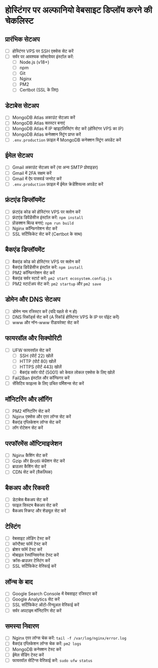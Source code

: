 # होस्टिंगर पर अल्फानियो वेबसाइट डिप्लॉय करने की चेकलिस्ट

## प्रारंभिक सेटअप

- [ ] होस्टिंगर VPS पर SSH एक्सेस सेट करें
- [ ] सर्वर पर आवश्यक सॉफ्टवेयर इंस्टॉल करें:
  - [ ] Node.js (v18+)
  - [ ] npm
  - [ ] Git
  - [ ] Nginx
  - [ ] PM2
  - [ ] Certbot (SSL के लिए)

## डेटाबेस सेटअप

- [ ] MongoDB Atlas अकाउंट सेटअप करें
- [ ] MongoDB Atlas क्लस्टर बनाएं
- [ ] MongoDB Atlas में IP व्हाइटलिस्टिंग सेट करें (होस्टिंगर VPS का IP)
- [ ] MongoDB Atlas कनेक्शन स्ट्रिंग प्राप्त करें
- [ ] `.env.production` फ़ाइल में MongoDB कनेक्शन स्ट्रिंग अपडेट करें

## ईमेल सेटअप

- [ ] Gmail अकाउंट सेटअप करें (या अन्य SMTP प्रोवाइडर)
- [ ] Gmail में 2FA सक्षम करें
- [ ] Gmail में ऐप पासवर्ड जनरेट करें
- [ ] `.env.production` फ़ाइल में ईमेल क्रेडेंशियल्स अपडेट करें

## फ्रंटएंड डिप्लॉयमेंट

- [ ] फ्रंटएंड कोड को होस्टिंगर VPS पर क्लोन करें
- [ ] फ्रंटएंड डिपेंडेंसीज इंस्टॉल करें: `npm install`
- [ ] प्रोडक्शन बिल्ड बनाएं: `npm run build`
- [ ] Nginx कॉन्फिगरेशन सेट करें
- [ ] SSL सर्टिफिकेट सेट करें (Certbot के साथ)

## बैकएंड डिप्लॉयमेंट

- [ ] बैकएंड कोड को होस्टिंगर VPS पर क्लोन करें
- [ ] बैकएंड डिपेंडेंसीज इंस्टॉल करें: `npm install`
- [ ] PM2 कॉन्फिगरेशन सेट करें
- [ ] बैकएंड सर्वर स्टार्ट करें: `pm2 start ecosystem.config.js`
- [ ] PM2 स्टार्टअप सेट करें: `pm2 startup` और `pm2 save`

## डोमेन और DNS सेटअप

- [ ] डोमेन नाम रजिस्टर करें (यदि पहले से न हो)
- [ ] DNS रिकॉर्ड्स सेट करें (A रिकॉर्ड होस्टिंगर VPS के IP पर पॉइंट करें)
- [ ] www और नॉन-www रीडायरेक्ट सेट करें

## फायरवॉल और सिक्योरिटी

- [ ] UFW फायरवॉल सेट करें
  - [ ] SSH (पोर्ट 22) खोलें
  - [ ] HTTP (पोर्ट 80) खोलें
  - [ ] HTTPS (पोर्ट 443) खोलें
  - [ ] बैकएंड सर्वर पोर्ट (5001) को केवल लोकल एक्सेस के लिए खोलें
- [ ] Fail2Ban इंस्टॉल और कॉन्फिगर करें
- [ ] सेंसिटिव फाइल्स के लिए उचित पर्मिशन्स सेट करें

## मॉनिटरिंग और लॉगिंग

- [ ] PM2 मॉनिटरिंग सेट करें
- [ ] Nginx एक्सेस और एरर लॉग्स सेट करें
- [ ] बैकएंड एप्लिकेशन लॉग्स सेट करें
- [ ] लॉग रोटेशन सेट करें

## परफॉरमेंस ऑप्टिमाइजेशन

- [ ] Nginx कैशिंग सेट करें
- [ ] Gzip और Brotli कंप्रेशन सेट करें
- [ ] ब्राउज़र कैशिंग सेट करें
- [ ] CDN सेट करें (वैकल्पिक)

## बैकअप और रिकवरी

- [ ] डेटाबेस बैकअप सेट करें
- [ ] फाइल सिस्टम बैकअप सेट करें
- [ ] बैकअप स्क्रिप्ट और शेड्यूल सेट करें

## टेस्टिंग

- [ ] वेबसाइट लोडिंग टेस्ट करें
- [ ] कॉन्टैक्ट फॉर्म टेस्ट करें
- [ ] ब्रोशर फॉर्म टेस्ट करें
- [ ] मोबाइल रेस्पॉन्सिवनेस टेस्ट करें
- [ ] क्रॉस-ब्राउज़र टेस्टिंग करें
- [ ] SSL सर्टिफिकेट वेरिफाई करें

## लॉन्च के बाद

- [ ] Google Search Console में वेबसाइट रजिस्टर करें
- [ ] Google Analytics सेट करें
- [ ] SSL सर्टिफिकेट ऑटो-रिन्यूअल वेरिफाई करें
- [ ] सर्वर अपटाइम मॉनिटरिंग सेट करें

## समस्या निवारण

- [ ] Nginx एरर लॉग्स चेक करें: `tail -f /var/log/nginx/error.log`
- [ ] बैकएंड एप्लिकेशन लॉग्स चेक करें: `pm2 logs`
- [ ] MongoDB कनेक्शन टेस्ट करें
- [ ] ईमेल सेंडिंग टेस्ट करें
- [ ] फायरवॉल सेटिंग्स वेरिफाई करें: `sudo ufw status`
